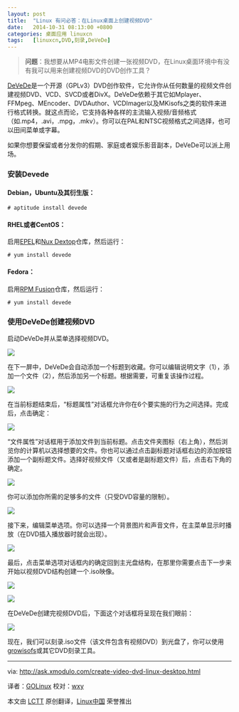 ```yaml
---
layout: post
title:	"Linux 有问必答：在Linux桌面上创建视频DVD"
date:	2014-10-31 08:13:00 +0800 
categories:	桌面应用 linuxcn 
tags:	[linuxcn,DVD,刻录,DeVeDe]
---
```




> 
> **问题**：我想要从MP4电影文件创建一张视频DVD，在Linux桌面环境中有没有我可以用来创建视频DVD的DVD创作工具？
> 
> 
> 


[DeVeDe](http://www.rastersoft.com/programas/devede.html)是一个开源（GPLv3）DVD创作软件，它允许你从任何数量的视频文件创建视频DVD、VCD、SVCD或者DivX。DeVeDe依赖于其它如Mplayer、FFMpeg、MEncoder、DVDAuthor、VCDImager以及MKisofs之类的软件来进行格式转换。就这点而论，它支持各种各样的主流输入视频/音频格式（如.mp4，.avi，.mpg，.mkv）。你可以在PAL和NTSC视频格式之间选择，也可以田间菜单或字幕。


如果你想要保留或者分发你的假期、家庭或者娱乐影音副本，DeVeDe可以派上用场。


### 安装Devede


#### Debian，Ubuntu及其衍生版：



```
# aptitude install devede

```

#### RHEL或者CentOS：


启用[EPEL](http://xmodulo.com/how-to-set-up-epel-repository-on-centos.html)和[Nux Dextop](http://ask.xmodulo.com/enable-nux-dextop-repository-centos-rhel.html)仓库，然后运行：



```
# yum install devede 

```

#### Fedora：


启用[RPM Fusion](http://xmodulo.com/how-to-install-rpm-fusion-on-fedora.html)仓库，然后运行：



```
# yum install devede 

```

### 使用DeVeDe创建视频DVD


启动DeVeDe并从菜单选择视频DVD。


![](/Asserts/Images/album/201410/30/231918n2y5bnj44bkwpaab.jpg)


在下一屏中，DeVeDe会自动添加一个标题到收藏。你可以编辑说明文字（1），添加一个文件（2），然后添加另一个标题。根据需要，可重复该操作过程。


![](/Asserts/Images/album/201410/30/231920qdzizq0j2uordlra.jpg)


在当前标题结束后，“标题属性”对话框允许你在6个要实施的行为之间选择。完成后，点击确定：


![](/Asserts/Images/album/201410/30/231922rgzzxdg26s6o2z26.png)


“文件属性”对话框用于添加文件到当前标题。点击文件夹图标（右上角），然后浏览你的计算机以选择想要的文件。你也可以通过点击副标题对话框右边的添加按钮添加一个副标题文件。选择好视频文件（又或者是副标题文件）后，点击右下角的确定。


![](/Asserts/Images/album/201410/30/231724f3gi2gijjl2gywig.jpg)


你可以添加你所需的足够多的文件（只受DVD容量的限制）。


![](/Asserts/Images/album/201410/30/231925y0840ee3j008u4w0.jpg)


接下来，编辑菜单选项。你可以选择一个背景图片和声音文件，在主菜单显示时播放（在DVD插入播放器时就会出现）。


![](/Asserts/Images/album/201410/30/231807hc9k9suqtygxc9q9.jpg)


最后，点击菜单选项对话框内的确定回到主光盘结构，在那里你需要点击下一步来开始以视频DVD结构创建一个.iso映像。


![](/Asserts/Images/album/201410/30/231926yk5phinhrh3escce.png)


![](/Asserts/Images/album/201410/30/231842yram2xykky62rssy.png)


在DeVeDe创建完视频DVD后，下面这个对话框将呈现在我们眼前：


![](/Asserts/Images/album/201410/30/231928d3xfzm0cbohorb6y.png)


现在，我们可以刻录.iso文件（该文件包含有视频DVD）到光盘了，你可以使用[growisofs](http://ask.xmodulo.com/burn-iso-nrg-image-dvd-command-line.html)或其它DVD刻录工具。




---


via: <http://ask.xmodulo.com/create-video-dvd-linux-desktop.html>


译者：[GOLinux](https://github.com/GOLinux) 校对：[wxy](https://github.com/wxy)


本文由 [LCTT](https://github.com/LCTT/TranslateProject) 原创翻译，[Linux中国](http://linux.cn/) 荣誉推出
